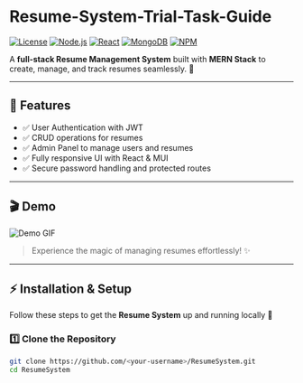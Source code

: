 # Resume-System-Trial-Task-Guide

[![License](https://img.shields.io/badge/License-MIT-blue.svg)](LICENSE) 
[![Node.js](https://img.shields.io/badge/Node.js-v18-green)](https://nodejs.org/)
[![React](https://img.shields.io/badge/React-v18-blue)](https://reactjs.org/)
[![MongoDB](https://img.shields.io/badge/MongoDB-v6-green)](https://www.mongodb.com/)
[![NPM](https://img.shields.io/badge/npm-v10-red)](https://www.npmjs.com/)

A **full-stack Resume Management System** built with **MERN Stack** to create, manage, and track resumes seamlessly. 🚀  

---

## 🌟 Features

- ✅ User Authentication with JWT
- ✅ CRUD operations for resumes
- ✅ Admin Panel to manage users and resumes
- ✅ Fully responsive UI with React & MUI
- ✅ Secure password handling and protected routes

---

## 🎬 Demo

![Demo GIF](https://media.giphy.com/media/3o7TKF1yU5L2CrO4y0/giphy.gif)  
> Experience the magic of managing resumes effortlessly! ✨

---

## ⚡ Installation & Setup

Follow these steps to get the **Resume System** up and running locally 🚀

### 1️⃣ Clone the Repository

```bash
git clone https://github.com/<your-username>/ResumeSystem.git
cd ResumeSystem



